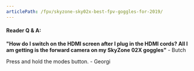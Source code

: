 ```yaml
---
articlePath: /fpv/skyzone-sky02x-best-fpv-goggles-for-2019/
---
```


#### Reader Q & A:

**"How do I switch on the HDMI screen after I plug in the HDMI cords? All I am getting is the forward camera on my SkyZone 02X goggles"** - Butch

Press and hold the modes button. - Georgi
